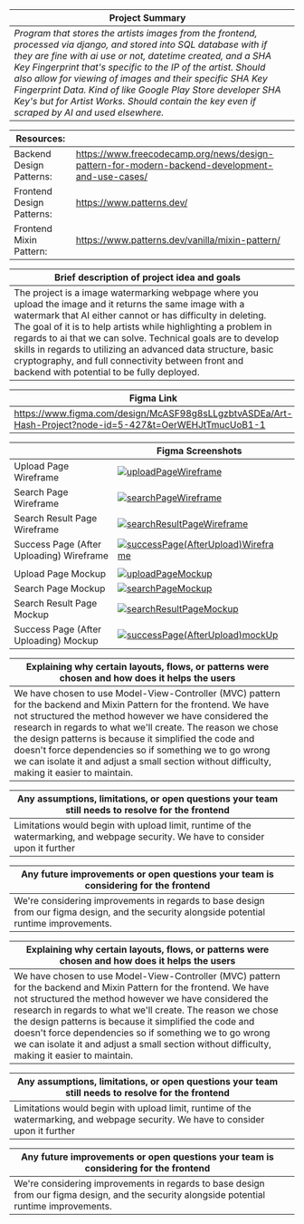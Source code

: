 |Project Summary||
|------------------------|-----------------------|
|*Program that stores the artists images from the frontend, processed via django, and stored into SQL database with if they are fine with ai use or not, datetime created, and a SHA Key Fingerprint that's specific to the IP of the artist. Should also allow for viewing of images and their specific SHA Key Fingerprint Data. Kind of like Google Play Store developer SHA Key's but for Artist Works. Should contain the key even if scraped by AI and used elsewhere.*|    



|  Resources:            |                       |
|------------------------|-----------------------|
|Backend Design Patterns:|https://www.freecodecamp.org/news/design-pattern-for-modern-backend-development-and-use-cases/|
|Frontend Design Patterns: |https://www.patterns.dev/|
|Frontend    Mixin Pattern:|https://www.patterns.dev/vanilla/mixin-pattern/|



|Brief description of project idea and goals| |
|------------------------|-----------------------|
|The project is a image watermarking webpage where you upload the image and it returns the same image with a watermark that AI either cannot or has difficulty in deleting. The goal of it is to help artists while highlighting a problem in regards to ai that we can solve. Technical goals are to develop skills in regards to utilizing an advanced data structure, basic cryptography, and full connectivity between front and backend with potential to be fully deployed.|


|Figma Link             ||
|---------------------|-|
|https://www.figma.com/design/McASF98g8sLLgzbtvASDEa/Art-Hash-Project?node-id=5-427&t=OerWEHJtTmucUoB1-1||


|                              |Figma Screenshots       |                       | 
|---------------------------------------------|------------------------|-----------------------|
|Upload Page Wireframe                        |[![uploadPageWireframe](https://github.com/FernandoLpz0911/CS351-T18-Group-Project/blob/figma_wireframe/images/uploadWireframe.png)](#features)||
|Search Page Wireframe                        |[![searchPageWireframe](https://github.com/FernandoLpz0911/CS351-T18-Group-Project/blob/figma_wireframe/images/searchWireframe.png)](#features)||
|Search Result Page Wireframe                 |[![searchResultPageWireframe](https://github.com/FernandoLpz0911/CS351-T18-Group-Project/blob/figma_wireframe/images/searchResultWireframe.png)](#features)||
|Success Page (After Uploading) Wireframe     |[![successPage(AfterUpload)Wireframe](https://github.com/FernandoLpz0911/CS351-T18-Group-Project/blob/figma_wireframe/images/successWireframe.png)](#features)||
|                                             |[](#features)||
|Upload Page Mockup                           |[![uploadPageMockup](https://github.com/FernandoLpz0911/CS351-T18-Group-Project/blob/figma_wireframe/images/uploadMockup.png)](#features)||
|Search Page Mockup                           |[![searchPageMockup](https://github.com/FernandoLpz0911/CS351-T18-Group-Project/blob/figma_wireframe/images/searchMockup.png)](#features)||
|Search Result Page Mockup                    |[![searchResultPageMockup](https://github.com/FernandoLpz0911/CS351-T18-Group-Project/blob/figma_wireframe/images/searchResultMockup.png)](#features)||
|Success Page (After Uploading) Mockup        |[![successPage(AfterUpload)mockUp](https://github.com/FernandoLpz0911/CS351-T18-Group-Project/blob/figma_wireframe/images/successMockup.png)](#features)||


|Explaining why certain layouts, flows, or patterns were chosen and how does it helps the users||
|------------------------|-----------------------|
|We have chosen to use Model-View-Controller (MVC) pattern for the backend and Mixin Pattern for the frontend. We have not structured the method however we have considered the research in regards to what we'll create. The reason we chose the design patterns is because it simplified the code and doesn't force dependencies so if something we to go wrong we can isolate it and adjust a small section without difficulty, making it easier to maintain.|


|Any assumptions, limitations, or open questions your team still needs to resolve for the frontend||
|------------------------|-----------------------|
|Limitations would begin with upload limit, runtime of the watermarking, and webpage security. We have to consider upon it further|



| Any future improvements or open questions your team is considering for the frontend||
|------------------------|-----------------------|
|We're considering improvements in regards to base design from our figma design, and the security alongside potential runtime improvements.|




|Explaining why certain layouts, flows, or patterns were chosen and how does it helps the users||
|------------------------|-----------------------|
|We have chosen to use Model-View-Controller (MVC) pattern for the backend and Mixin Pattern for the frontend. We have not structured the method however we have considered the research in regards to what we'll create. The reason we chose the design patterns is because it simplified the code and doesn't force dependencies so if something we to go wrong we can isolate it and adjust a small section without difficulty, making it easier to maintain.|


|Any assumptions, limitations, or open questions your team still needs to resolve for the frontend||
|------------------------|-----------------------|
|Limitations would begin with upload limit, runtime of the watermarking, and webpage security. We have to consider upon it further|



| Any future improvements or open questions your team is considering for the frontend||
|------------------------|-----------------------|
|We're considering improvements in regards to base design from our figma design, and the security alongside potential runtime improvements.|

